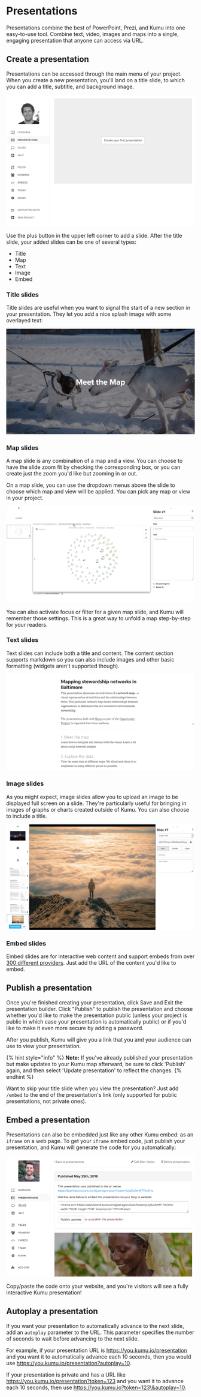 # Presentations

Presentations combine the best of PowerPoint, Prezi, and Kumu into one easy-to-use tool. Combine text, video, images and maps into a single, engaging presentation that anyone can access via URL.

## Create a presentation

Presentations can be accessed through the main menu of your project. When you create a new presentation, you'll land on a title slide, to which you can add a title, subtitle, and background image.

![presentations interface](../images/presentations-ui.png)

Use the plus button in the upper left corner to add a slide. After the title slide, your added slides can be one of several types:

* Title
* Map
* Text
* Image
* Embed

### Title slides

Title slides are useful when you want to signal the start of a new section in your presentation. They let you add a nice splash image with some overlayed text:

![title slide](../images/presentation-title-slide.jpg)

### Map slides

A map slide is any combination of a map and a view. You can choose to have the slide zoom fit by checking the corresponding box, or you can create just the zoom you'd like but zooming in or out.

On a map slide, you can use the dropdown menus above the slide to choose which map and view will be applied. You can pick any map or view in your project.

![change presentation view](../images/change-presentation-view.gif)

You can also activate focus or filter for a given map slide, and Kumu will remember those settings. This is a great way to unfold a map step-by-step for your readers.

### Text slides

Text slides can include both a title and content. The content section supports markdown so you can also include images and other basic formatting (widgets aren't supported though).

![text slide](../images/presentation-text-slide.png)

### Image slides

As you might expect, image slides allow you to upload an image to be displayed full screen on a slide. They're particularly useful for bringing in images of graphs or charts created outside of Kumu. You can also choose to include a title.

![image slide](../images/presentation-image-slide.jpg)

### Embed slides

Embed slides are for interactive web content and support embeds from over [300 different providers](http://embed.ly/providers). Just add the URL of the content you'd like to embed.

## Publish a presentation

Once you're finished creating your presentation, click Save and Exit the presentation builder. Click "Publish" to publish the presentation and choose whether you'd like to make the presentation public (unless your project is public in which case your presentation is automatically public) or if you'd like to make it even more secure by adding a password.

After you publish, Kumu will give you a link that you and your audience can use to view your presentation.

{% hint style="info" %}
**Note:** If you've already published your presentation but make updates to your Kumu map afterward, be sure to click 'Publish' again, and then select 'Update presentation' to reflect the changes.
{% endhint %}

Want to skip your title slide when you view the presentation? Just add `/embed` to the end of the presentation's link (only supported for public presentations, not private ones).

## Embed a presentation

Presentations can also be embedded just like any other Kumu embed: as an `iframe` on a web page. To get your `iframe` embed code, just publish your presentation, and Kumu will generate the code for you automatically:

![presentation embed code](../images/embed-presentation.png)

Copy/paste the code onto your website, and you're visitors will see a fully interactive Kumu presentation!

## Autoplay a presentation

If you want your presentation to automatically advance to the next slide, add an `autoplay` parameter to the URL. This parameter specifies the number of seconds to wait before advancing to the next slide.

For example, if your presentation URL is https://you.kumu.io/presentation and you want it to automatically advance each 10 seconds, then you would use https://you.kumu.io/presentation?autoplay=10.

If your presentation is private and has a URL like https://you.kumu.io/presentation?token=123 and you want it to advance each 10 seconds, then use https://you.kumu.io?token=123\&autoplay=10.
